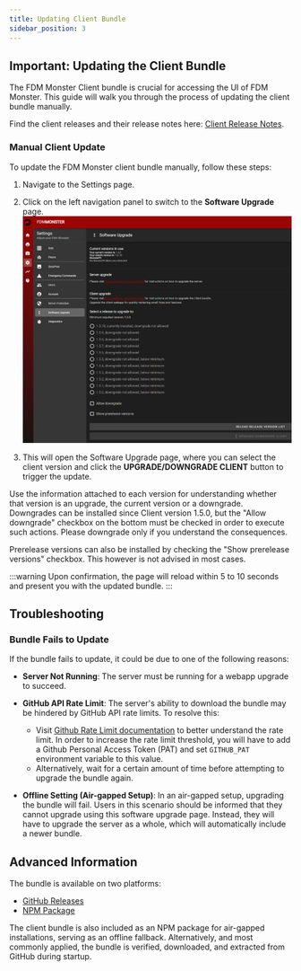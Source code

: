 ```yaml
---
title: Updating Client Bundle
sidebar_position: 3
---
```


## Important: Updating the Client Bundle

The FDM Monster Client bundle is crucial for accessing the UI of FDM Monster. This guide will walk you through the
process of updating the client bundle manually.

Find the client releases and their release notes
here: [Client Release Notes](https://github.com/fdm-monster/fdm-monster-client/releases).

### Manual Client Update

To update the FDM Monster client bundle manually, follow these steps:

1) Navigate to the Settings page.
1) Click on the left navigation panel to switch to the **Software Upgrade** page.
   ![Screenshot of the Help page with the UPDATE CLIENT button highlighted](../images/2-software-upgrade-page.png)

1) This will open the Software Upgrade page, where you can select the client version and click the **UPGRADE/DOWNGRADE
   CLIENT**
   button to trigger the update.

Use the information attached to each version for understanding whether that version is an upgrade, the current version
or a downgrade.
Downgrades can be installed since Client version 1.5.0, but the "Allow downgrade" checkbox on the bottom must be checked
in order to execute such actions.
Please downgrade only if you understand the consequences.

Prerelease versions can also be installed by checking the "Show prerelease versions" checkbox. This however is not
advised in most cases.

:::warning
Upon confirmation, the page will reload within 5 to 10 seconds and present you with the updated bundle.
:::

## Troubleshooting

### Bundle Fails to Update

If the bundle fails to update, it could be due to one of the following reasons:

- **Server Not Running**: The server must be running for a webapp upgrade to succeed.
- **GitHub API Rate Limit**: The server's ability to download the bundle may be hindered by GitHub API rate limits. To
  resolve this:
  - Visit [Github Rate Limit documentation](https://docs.github.com/en/rest/using-the-rest-api/rate-limits-for-the-rest-api?apiVersion=2022-11-28)
  to better understand the rate limit. In order to increase the rate limit threshold, you will have to add a Github
  Personal Access Token (PAT) and set `GITHUB_PAT` environment variable to this value.
  - Alternatively, wait for a certain amount of time before attempting to upgrade the bundle again.

- **Offline Setting (Air-gapped Setup)**: In an air-gapped setup, upgrading the bundle will fail. Users in this scenario
  should be informed that they cannot upgrade using this software upgrade page. Instead, they will have to upgrade the
  server as a whole,
  which will automatically include a newer bundle.

## Advanced Information

The bundle is available on two platforms:

- [GitHub Releases](https://github.com/fdm-monster/fdm-monster-client/releases)
- [NPM Package](https://www.npmjs.com/package/@fdm-monster/client)

The client bundle is also included as an NPM package for air-gapped installations, serving as an offline fallback.
Alternatively, and most commonly applied, the bundle is verified, downloaded, and extracted from GitHub during startup.
